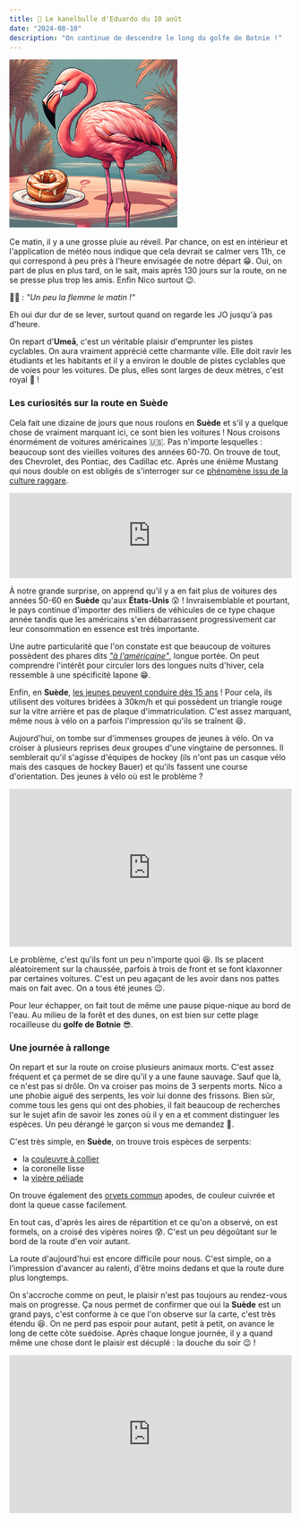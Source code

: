 ```yaml
---
title: 🥮 Le kanelbulle d'Eduardo du 10 août
date: "2024-08-10"
description: "On continue de descendre le long du golfe de Botnie !"
---
```


![Kanelbullar d'Eduardo](../kanelbullar_eduardo.png)

Ce matin, il y a une grosse pluie au réveil. Par chance, on est en intérieur et l'application de météo nous indique que cela devrait se calmer vers 11h, ce qui correspond à peu près à l'heure envisagée de notre départ 😁. Oui, on part de plus en plus tard, on le sait, mais après 130 jours sur la route, on ne se presse plus trop les amis. Enfin Nico surtout 😉.

👨🏼 : *"Un peu la flemme le matin !"*

Eh oui dur dur de se lever, surtout quand on regarde les JO jusqu'à pas d'heure.

On repart d'**Umeå**, c'est un véritable plaisir d'emprunter les pistes cyclables. On aura vraiment apprécié cette charmante ville. Elle doit ravir les étudiants et les habitants et il y a environ le double de pistes cyclables que de voies pour les voitures. De plus, elles sont larges de deux mètres, c'est royal 👑 !

### Les curiosités sur la route en Suède 

Cela fait une dizaine de jours que nous roulons en **Suède** et s'il y a quelque chose de vraiment marquant ici, ce sont bien les voitures ! Nous croisons énormément de voitures américaines 🇺🇸. Pas n'importe lesquelles : beaucoup sont des vieilles voitures des années 60-70. On trouve de tout, des Chevrolet, des Pontiac, des Cadillac etc. Après une énième Mustang qui nous double on est obligés de s'interroger sur ce [phénomène issu de la culture raggare](https://www.7h09.fr/blog/suede-le-raggare-un-phenomene-unique). 

<div style="left: 0; width: 100%; height: 152px; position: relative;"><iframe src="https://open.spotify.com/embed/track/5Sz09kaSzvpTC8lgm5W8Mt?utm_source=oembed" style="top: 0; left: 0; width: 100%; height: 100%; position: absolute; border: 0;" allowfullscreen allow="clipboard-write; encrypted-media; fullscreen; picture-in-picture;"></iframe></div>

À notre grande surprise, on apprend qu'il y a en fait plus de voitures des années 50-60 en **Suède** qu'aux **États-Unis** 😲 ! Invraisemblable et pourtant, le pays continue d'importer des milliers de véhicules de ce type chaque année tandis que les américains s'en débarrassent progressivement car leur consommation en essence est très importante. 

Une autre particularité que l'on constate est que beaucoup de voitures possèdent des phares dits [*"à l'américaine"*](http://hejhejlucile.canalblog.com/archives/2008/01/20/7753287.html), longue portée. On peut comprendre l'intérêt pour circuler lors des longues nuits d'hiver, cela ressemble à une spécificité lapone 😁.

Enfin, en **Suède**, [les jeunes peuvent conduire dès 15 ans](https://www.lemonde.fr/international/article/2023/07/05/en-suede-les-adolescents-peuvent-conduire-des-l-age-de-15-ans_6180551_3210.html) ! Pour cela, ils utilisent des voitures bridées à 30km/h et qui possèdent un triangle rouge sur la vitre arrière et pas de plaque d'immatriculation. C'est assez marquant, même nous à vélo on a parfois l'impression qu'ils se traînent 😆.

Aujourd'hui, on tombe sur d'immenses groupes de jeunes à vélo. On va croiser à plusieurs reprises deux groupes d'une vingtaine de personnes. Il semblerait qu'il s'agisse d'équipes de hockey (ils n'ont pas un casque vélo mais des casques de hockey Bauer) et qu'ils fassent une course d'orientation. Des jeunes à vélo où est le problème ?

<div style="width: 100%; height: 0; position: relative; padding-bottom: 56%;"><iframe src="https://giphy.com/embed/l0IyaxPSdrhCJJvcQ" style="top: 0; left: 0; width: 100%; height: 100%; position: absolute; border: 0;" allowfullscreen scrolling="no" allow="encrypted-media;" class="giphy-embed"></iframe></div>

Le problème, c'est qu'ils font un peu n'importe quoi 😆. Ils se placent aléatoirement sur la chaussée, parfois à trois de front et se font klaxonner par certaines voitures. C'est un peu agaçant de les avoir dans nos pattes mais on fait avec. On a tous été jeunes 😉.

Pour leur échapper, on fait tout de même une pause pique-nique au bord de l'eau. Au milieu de la forêt et des dunes, on est bien sur cette plage rocailleuse du **golfe de Botnie** 😎.

### Une journée à rallonge

On repart et sur la route on croise plusieurs animaux morts. C'est assez fréquent et ça permet de se dire qu'il y a une faune sauvage. Sauf que là, ce n'est pas si drôle. On va croiser pas moins de 3 serpents morts. Nico a une phobie aiguë des serpents, les voir lui donne des frissons. Bien sûr, comme tous les gens qui ont des phobies, il fait beaucoup de recherches sur le sujet afin de savoir les zones où il y en a et comment distinguer les espèces. Un peu dérangé le garçon si vous me demandez 🤨.

C'est très simple, en **Suède**, on trouve trois espèces de serpents:
- la [couleuvre à collier](https://skansen.se/en/grass-snake/)
- la coronelle lisse
- la [vipère péliade](https://skansen.se/en/adder/#:~:text=There%20are%20three%20species%20of,mountains%20above%20the%20tree%20line)

On trouve également des [orvets commun](https://fr.m.wikipedia.org/wiki/Anguis_fragilis) apodes, de couleur cuivrée et dont la queue casse facilement.

En tout cas, d'après les aires de répartition et ce qu'on a observé, on est formels, on a croisé des vipères noires 😰. C'est un peu dégoûtant sur le bord de la route d'en voir autant.

La route d'aujourd'hui est encore difficile pour nous. C'est simple, on a l'impression d'avancer au ralenti, d'être moins dedans et que la route dure plus longtemps. 

On s'accroche comme on peut, le plaisir n'est pas toujours au rendez-vous mais on progresse. Ça nous permet de confirmer que oui la **Suède** est un grand pays, c'est conforme à ce que l'on observe sur la carte, c'est très étendu 😆. On ne perd pas espoir pour autant, petit à petit, on avance le long de cette côte suédoise. Après chaque longue journée, il y a quand même une chose dont le plaisir est décuplé : la douche du soir 😉 !

<div style="width: 100%; height: 0; position: relative; padding-bottom: 56%;"><iframe src="https://giphy.com/embed/hrk8ehR4lCZ27FtjPA" style="top: 0; left: 0; width: 100%; height: 100%; position: absolute; border: 0;" allowfullscreen scrolling="no" allow="encrypted-media;" class="giphy-embed"></iframe></div>